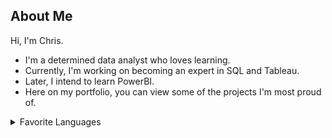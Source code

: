 ## About Me
Hi, I'm Chris.

- I'm a determined data analyst who loves learning.
- Currently, I'm working on becoming an expert in SQL and Tableau.
- Later, I intend to learn PowerBI.
- Here on my portfolio, you can view some of the projects I'm most proud of.

<details>
<summary>Favorite Languages</summary>

| Rank | Languages |
|-----:|-----------|
|     1| SQL       |
|     2| Tableau   |
|     3| Python    |

